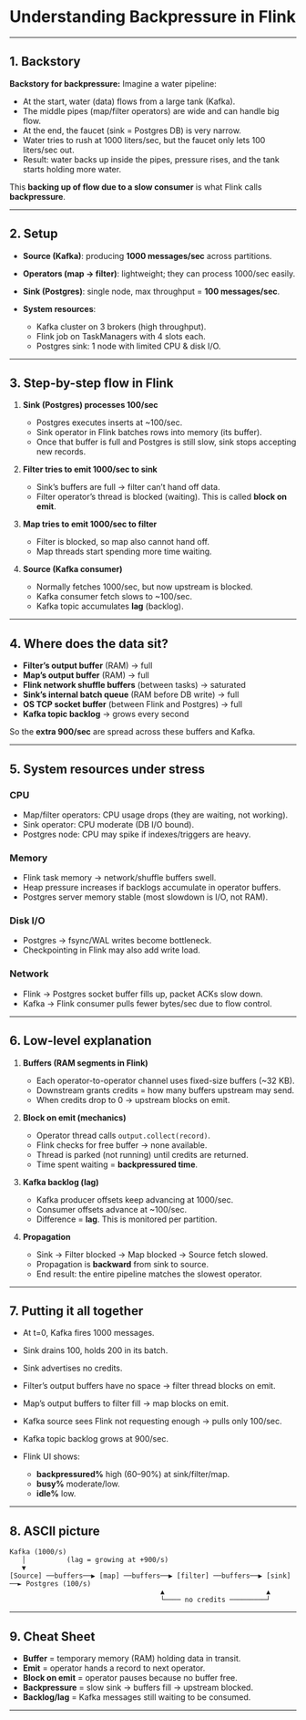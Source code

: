 # Understanding Backpressure in Flink

---

## 1. Backstory

**Backstory for backpressure:**
Imagine a water pipeline:

* At the start, water (data) flows from a large tank (Kafka).
* The middle pipes (map/filter operators) are wide and can handle big flow.
* At the end, the faucet (sink = Postgres DB) is very narrow.
* Water tries to rush at 1000 liters/sec, but the faucet only lets 100 liters/sec out.
* Result: water backs up inside the pipes, pressure rises, and the tank starts holding more water.

This **backing up of flow due to a slow consumer** is what Flink calls **backpressure**.

---

## 2. Setup

* **Source (Kafka)**: producing **1000 messages/sec** across partitions.
* **Operators (map → filter)**: lightweight; they can process 1000/sec easily.
* **Sink (Postgres)**: single node, max throughput = **100 messages/sec**.
* **System resources**:

  * Kafka cluster on 3 brokers (high throughput).
  * Flink job on TaskManagers with 4 slots each.
  * Postgres sink: 1 node with limited CPU & disk I/O.

---

## 3. Step-by-step flow in Flink

1. **Sink (Postgres) processes 100/sec**

   * Postgres executes inserts at \~100/sec.
   * Sink operator in Flink batches rows into memory (its buffer).
   * Once that buffer is full and Postgres is still slow, sink stops accepting new records.

2. **Filter tries to emit 1000/sec to sink**

   * Sink’s buffers are full → filter can’t hand off data.
   * Filter operator’s thread is blocked (waiting). This is called **block on emit**.

3. **Map tries to emit 1000/sec to filter**

   * Filter is blocked, so map also cannot hand off.
   * Map threads start spending more time waiting.

4. **Source (Kafka consumer)**

   * Normally fetches 1000/sec, but now upstream is blocked.
   * Kafka consumer fetch slows to \~100/sec.
   * Kafka topic accumulates **lag** (backlog).

---

## 4. Where does the data sit?

* **Filter’s output buffer** (RAM) → full
* **Map’s output buffer** (RAM) → full
* **Flink network shuffle buffers** (between tasks) → saturated
* **Sink’s internal batch queue** (RAM before DB write) → full
* **OS TCP socket buffer** (between Flink and Postgres) → full
* **Kafka topic backlog** → grows every second

So the **extra 900/sec** are spread across these buffers and Kafka.

---

## 5. System resources under stress

### CPU

* Map/filter operators: CPU usage drops (they are waiting, not working).
* Sink operator: CPU moderate (DB I/O bound).
* Postgres node: CPU may spike if indexes/triggers are heavy.

### Memory

* Flink task memory → network/shuffle buffers swell.
* Heap pressure increases if backlogs accumulate in operator buffers.
* Postgres server memory stable (most slowdown is I/O, not RAM).

### Disk I/O

* Postgres → fsync/WAL writes become bottleneck.
* Checkpointing in Flink may also add write load.

### Network

* Flink → Postgres socket buffer fills up, packet ACKs slow down.
* Kafka → Flink consumer pulls fewer bytes/sec due to flow control.

---

## 6. Low-level explanation

1. **Buffers (RAM segments in Flink)**

   * Each operator-to-operator channel uses fixed-size buffers (\~32 KB).
   * Downstream grants credits = how many buffers upstream may send.
   * When credits drop to 0 → upstream blocks on emit.

2. **Block on emit (mechanics)**

   * Operator thread calls `output.collect(record)`.
   * Flink checks for free buffer → none available.
   * Thread is parked (not running) until credits are returned.
   * Time spent waiting = **backpressured time**.

3. **Kafka backlog (lag)**

   * Kafka producer offsets keep advancing at 1000/sec.
   * Consumer offsets advance at \~100/sec.
   * Difference = **lag**. This is monitored per partition.

4. **Propagation**

   * Sink → Filter blocked → Map blocked → Source fetch slowed.
   * Propagation is **backward** from sink to source.
   * End result: the entire pipeline matches the slowest operator.

---

## 7. Putting it all together

* At t=0, Kafka fires 1000 messages.
* Sink drains 100, holds 200 in its batch.
* Sink advertises no credits.
* Filter’s output buffers have no space → filter thread blocks on emit.
* Map’s output buffers to filter fill → map blocks on emit.
* Kafka source sees Flink not requesting enough → pulls only 100/sec.
* Kafka topic backlog grows at 900/sec.
* Flink UI shows:

  * **backpressured%** high (60–90%) at sink/filter/map.
  * **busy%** moderate/low.
  * **idle%** low.

---

## 8. ASCII picture

```
Kafka (1000/s) 
   │          (lag = growing at +900/s)
   ▼
[Source] ──buffers──▶ [map] ──buffers──▶ [filter] ──buffers──▶ [sink] ──► Postgres (100/s)
                                     ▲                         ▲
                                     └──── no credits ─────────┘
```

---

## 9. Cheat Sheet

* **Buffer** = temporary memory (RAM) holding data in transit.
* **Emit** = operator hands a record to next operator.
* **Block on emit** = operator pauses because no buffer free.
* **Backpressure** = slow sink → buffers fill → upstream blocked.
* **Backlog/lag** = Kafka messages still waiting to be consumed.

---
